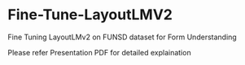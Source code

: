 # Fine-Tune-LayoutLMV2
Fine Tuning LayoutLMv2 on FUNSD dataset for Form Understanding

Please refer Presentation PDF for detailed explaination
